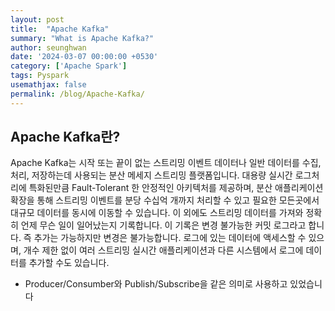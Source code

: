 ```yaml
---
layout: post
title:  "Apache Kafka"
summary: "What is Apache Kafka?"
author: seunghwan
date: '2024-03-07 00:00:00 +0530'
category: ['Apache Spark']
tags: Pyspark
usemathjax: false
permalink: /blog/Apache-Kafka/
---
```


## Apache Kafka란?
Apache Kafka는 시작 또는 끝이 없는 스트리밍 이벤트 데이터나 일반 데이터를 수집, 처리, 저장하는데 사용되는 분산 메세지 스트리밍 플랫폼입니다. 대용량 실시간 로그처리에 특화된만큼 Fault-Tolerant 한 안정적인 아키텍처를 제공하며, 분산 애플리케이션 확장을 통해 스트리밍 이벤트를 분당 수십억 개까지 처리할 수 있고 필요한 모든곳에서 대규모 데이터를 동시에 이동할 수 있습니다. 이 외에도 스트리밍 데이터를 가져와 정확히 언제 무슨 일이 일어났는지 기록합니다. 이 기록은 변경 불가능한 커밋 로그라고 합니다. 즉 추가는 가능하지만 변경은 불가능합니다. 로그에 있는 데이터에 액세스할 수 있으며, 개수 제한 없이 여러 스트리밍 실시간 애플리케이션과 다른 시스템에서 로그에 데이터를 추가할 수도 있습니다.

* Producer/Consumber와 Publish/Subscribe을 같은 의미로 사용하고 있었습니다